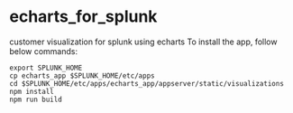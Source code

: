 # echarts_for_splunk
customer visualization for splunk using echarts
To install the app, follow below commands:
```
export SPLUNK_HOME
cp echarts_app $SPLUNK_HOME/etc/apps
cd $SPLUNK_HOME/etc/apps/echarts_app/appserver/static/visualizations
npm install
npm run build
```
